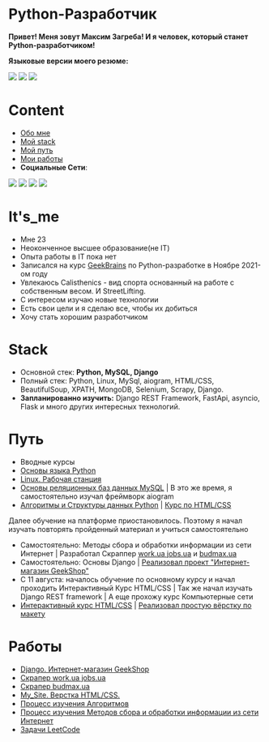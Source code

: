# Python-Разработчик
<p><b>Привет! Меня зовут Максим Загреба!
И я человек, который станет Python-разработчиком!</b></p>
<b>Языковые версии моего резюме:</b>
<p><a href="https://github.com/finger-to-the-sky/resume/tree/Russian"><img src="https://cdn-icons-png.flaticon.com/32/555/555451.png"><a/>
<a href="https://github.com/finger-to-the-sky/resume/tree/Ukrainian"><img src="https://cdn-icons-png.flaticon.com/32/206/206707.png"><a/>
<a href="https://github.com/finger-to-the-sky/resume"><img src="https://cdn-icons-png.flaticon.com/32/555/555417.png"><a/></p>


# Content

- [Обо мне](#It's_me)
- [Мой stack](#Stack)
- [Мой путь](#Путь)
- [Мои работы](#Работы)
- <b>Социальные Сети</b>:

<a href="https://www.linkedin.com/in/maxim-zaghreba-6636a0231/"><img src="https://cdn-icons-png.flaticon.com/32/145/145807.png"><a/>
<a href="https://t.me/ZagMakk"><img src="https://cdn-icons-png.flaticon.com/32/2111/2111646.png"><a/>
<a href="https://www.instagram.com/maksim_zaghreba/"><img src="https://cdn-icons-png.flaticon.com/32/2111/2111463.png"><a/>
<a href="https://www.facebook.com/profile.php?id=100028229644209"><img src="https://cdn-icons-png.flaticon.com/32/1384/1384053.png"><a/>


# It's_me

- Мне 23
- Неоконченное высшее образование(не IT)
- Опыта работы в IT пока нет
- Записался на курс <a href="https://gb.ru/">GeekBrains</a> по Python-разработке в Ноябре 2021-ом году
- Увлекаюсь Calisthenics - вид спорта основанный на работе с собственным весом. И StreetLifting.
- С интересом изучаю новые технологии
- Есть свои цели и я сделаю все, чтобы их добиться
- Хочу стать хорошим разработчиком



# Stack

- Основной стек: <b>Python, MySQL, Django</b>
- Полный стек: Python, Linux, MySql, aiogram, HTML/CSS, BeautifulSoup, XPATH, MongoDB, Selenium, Scrapy, Django.<br>
- <b>Запланированно изучить:</b> Django REST Framework, FastApi, asyncio, Flask и много других интересных технологий.



# Путь

- Вводные курсы
- <a href='https://drive.google.com/file/d/1SDKgSSX7E5KNRFqblBbqHfkghNs22re2/view'>Основы языка Python</a>
- <a href='https://drive.google.com/file/d/1SdMRiEV2-m3mg56VUNTKlxnXt2YNEr0O/view?usp=sharing'>Linux. Рабочая станция</a>
- <a href="https://drive.google.com/file/d/1AVcj_mptVeTrRq2Fuzum21eMn4UXN8jz/view?usp=sharing">Основы реляционных баз данных MySQL</a> | В это же время, я самостоятельно изучал фреймворк aiogram
- <a href="https://drive.google.com/file/d/1QnGBOa1SVIbzj30FfV1QlFQwkEbO5iTl/view?usp=sharing">Алгоритмы и Структуры данных Python</a> | <a href="https://drive.google.com/file/d/1iN0CFkrW7LW8li2QCzS4CHEsNFJOZYOG/view?usp=sharing">Курс по HTML/CSS</a>
<p>Далее обучение на платформе приостановилось. Поэтому я начал изучать повторять
пройденный материал и учиться самостоятельно</p>

- Самостоятельно: Методы сбора и обработки информации из сети Интернет | Разработал Скраппер <a href="https://github.com/finger-to-the-sky/Methods_Parsing_Scraping/tree/master/Lesson_6">work.ua jobs.ua</a> и  <a href="https://github.com/finger-to-the-sky/Methods_Parsing_Scraping/tree/master/Lesson_7">budmax.ua</a>
- Самостоятельно: Основы Django | <a href="https://github.com/finger-to-the-sky/geekshop-server">Реализовал проект "Интернет-магазин GeekShop"</a>
- С 11 августа: началось обучение по основному курсу и начал проходить Интерактивный Курс HTML/CSS | Так же начал изучать Django REST framework | А еще прохожу курс Компьютерные сети
- <a href="">Интерактивный курс HTML/CSS</a> | <a href="https://github.com/finger-to-the-sky/My_Site">Реализовал простую вёрстку по макету</a>


# Работы

- <a href="https://github.com/finger-to-the-sky/geekshop-server">Django. Интернет-магазин GeekShop</a>
- <a href="https://github.com/finger-to-the-sky/Methods_Parsing_Scraping/tree/master/Lesson_6">Скрапер work.ua jobs.ua</a>
- <a href="https://github.com/finger-to-the-sky/Methods_Parsing_Scraping/tree/master/Lesson_7">Скрапер budmax.ua</a>
- <a href="https://github.com/finger-to-the-sky/My_Site">My_Site. Верстка HTML/CSS.</a>
- <a href="https://github.com/finger-to-the-sky/Algorithms">Процесс изучения Алгоритмов</a>
- <a href="https://github.com/finger-to-the-sky/Methods_Parsing_Scraping">Процесс изучения Методов сбора и обработки информации из сети Интернет</a>
- <a href="https://github.com/finger-to-the-sky/LeetCode">Задачи LeetCode</a>




